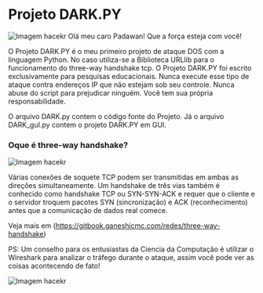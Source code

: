 # Projeto DARK.PY
  ![Imagem hacekr](https://i.ytimg.com/vi/0frkeDJ_1Og/maxresdefault.jpg)
Olá meu caro Padawan! Que a força esteja com você!

O Projeto DARK.PY é o meu primeiro projeto de ataque DOS com a linguagem Python. No caso utiliza-se a Biblioteca URLlib para o funcionamento do three-way handshake tcp. O Projeto DARK.PY foi escrito exclusivamente para pesquisas educacionais. Nunca execute esse tipo de ataque contra endereços IP que não estejam sob seu controle. Nunca abuse do script para prejudicar ninguém. Você tem sua própria responsabilidade.

O arquivo DARK.py contem o código fonte do Projeto. Já o arquivo DARK_guI.py contem o projeto DARK.PY em GUI.

<h3>Oque é three-way handshake?</h3>


 ![Imagem hacekr](https://www.techopedia.com/wp-content/uploads/2023/03/ad900dc1-ad94-4c7b-a3f8-154ad27c35f1.png)




Várias conexões de soquete TCP podem ser transmitidas em ambas as direções simultaneamente. Um handshake de três vias também é conhecido como handshake TCP ou SYN-SYN-ACK e requer que o cliente e o servidor troquem pacotes SYN (sincronização) e ACK (reconhecimento) antes que a comunicação de dados real comece. 

Veja mais em (https://gitbook.ganeshicmc.com/redes/three-way-handshake)


PS: Um conselho para os entusiastas da Ciencia da Computação é utilizar o Wireshark para analizar o tráfego durante o ataque, assim você pode ver as coisas acontecendo de fato!

 ![Imagem hacekr](https://encrypted-tbn0.gstatic.com/images?q=tbn:ANd9GcQ8si_HSiXmPwm0U9UYk5p_4H8qH5RuGtst4w&usqp=CAU)


